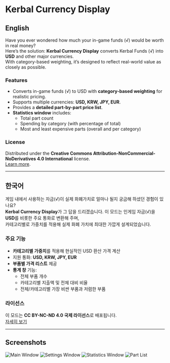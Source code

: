 # Kerbal Currency Display  

## English  

Have you ever wondered how much your in-game funds (√) would be worth in real money?  
Here’s the solution: **Kerbal Currency Display** converts Kerbal Funds (√) into **USD** and other major currencies.  
With category-based weighting, it’s designed to reflect real-world value as closely as possible.  

### Features  
- Converts in-game funds (√) to USD with **category-based weighting** for realistic pricing.  
- Supports multiple currencies: **USD, KRW, JPY, EUR**.  
- Provides a **detailed part-by-part price list**.  
- **Statistics window** includes:  
  - Total part count  
  - Spending by category (with percentage of total)  
  - Most and least expensive parts (overall and per category)  

### License  
Distributed under the **Creative Commons Attribution-NonCommercial-NoDerivatives 4.0 International** license.  
[Learn more](https://creativecommons.org/licenses/by-nc-nd/4.0/).  

---

## 한국어  

게임 내에서 사용하는 자금(√)이 실제 화폐가치로 얼마나 될지 궁금해 하셨던 경험이 있나요?  
**Kerbal Currency Display**가 그 답을 드리겠습니다. 이 모드는 인게임 자금(√)을 **USD**를 비롯한 주요 통화로 변환해 주며,  
카테고리별로 가중치를 적용해 실제 화폐 가치에 최대한 가깝게 설계되었습니다.  

### 주요 기능  
- **카테고리별 가중치**를 적용해 현실적인 USD 환산 가격 계산  
- 지원 통화: **USD, KRW, JPY, EUR**  
- **부품별 가격 리스트** 제공  
- **통계 창** 기능:  
  - 전체 부품 개수  
  - 카테고리별 지출액 및 전체 대비 비율  
  - 전체/카테고리별 가장 비싼 부품과 저렴한 부품  

### 라이선스  
이 모드는 **CC BY-NC-ND 4.0 국제 라이선스**로 배포됩니다.  
[자세히 보기](https://creativecommons.org/licenses/by-nc-nd/4.0/deed.ko)  

---

## Screenshots

![Main Window](1.png)
![Settings Window](2.png)
![Statistics Window](3.png)
![Part List](4.png)
